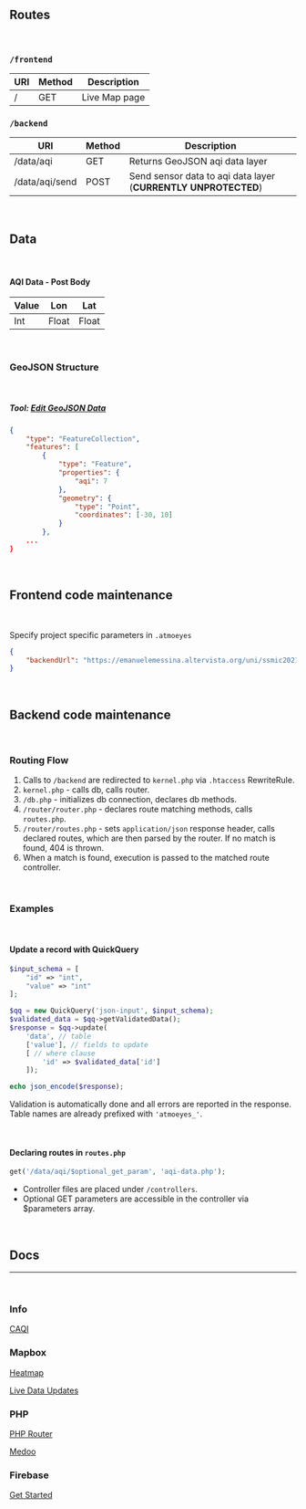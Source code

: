 
## Routes

<br>

### `/frontend`
| URI | Method | Description |
| --- | --- | --- |
| / | GET | Live Map page |

### `/backend`
| URI | Method | Description |
| --- | --- | --- |
| /data/aqi | GET | Returns GeoJSON aqi data layer
| /data/aqi/send | POST | Send sensor data to aqi data layer (**CURRENTLY UNPROTECTED**)

<br>

## Data

<br>

#### AQI Data - Post Body

| Value | Lon | Lat |
|--|--|--|
| Int | Float | Float |


<br>


### GeoJSON Structure

<br>

##### Tool: [Edit GeoJSON Data](https://geojson.io/#map=15/38.1004/13.3392)

```json
{
    "type": "FeatureCollection",
    "features": [
        {
            "type": "Feature",
            "properties": {
                "aqi": 7
            },
            "geometry": {
                "type": "Point",
                "coordinates": [-30, 10]
            }
        }, 
    ...
}
```
<br>

## Frontend code maintenance

<br>

Specify project specific parameters in `.atmoeyes`
```json
{
    "backendUrl": "https://emanuelemessina.altervista.org/uni/ssmic2021/atmoeyes/backend"
}
```

<br> 

## Backend code maintenance

<br> 

### Routing Flow

1. Calls to `/backend` are redirected to `kernel.php` via `.htaccess` RewriteRule.
2. `kernel.php` - calls db, calls router.
3. `/db.php` - initializes db connection, declares db methods.
3. `/router/router.php` - declares route matching methods, calls `routes.php`.
4. `/router/routes.php` - sets `application/json` response header, calls declared routes, which are then parsed by the router. If no match is found, 404 is thrown.
5. When a match is found, execution is passed to the matched route controller.


<br>

### Examples

<br>

#### Update a record with QuickQuery
```php
$input_schema = [
    "id" => "int",
    "value" => "int"
];

$qq = new QuickQuery('json-input', $input_schema);
$validated_data = $qq->getValidatedData();
$response = $qq->update(
    'data', // table
    ['value'], // fields to update
    [ // where clause
        'id' => $validated_data['id'] 
    ]);

echo json_encode($response);
```
Validation is automatically done and all errors are reported in the response. <br>
Table names are already prefixed with `'atmoeyes_'`.

<br>

#### Declaring routes in `routes.php`
```php 
get('/data/aqi/$optional_get_param', 'aqi-data.php'); 
```
- Controller files are placed under `/controllers`.
- Optional GET parameters are accessible in the controller via $parameters array.

<br>

## Docs
---
<br>

### Info
[CAQI](https://airly.org/en/air-quality-index-caqi-and-aqi-methods-of-calculation/)

### Mapbox

[Heatmap](https://docs.mapbox.com/mapbox-gl-js/example/heatmap-layer/)

[Live Data Updates](https://docs.mapbox.com/mapbox-gl-js/example/live-geojson/)

### PHP

[PHP Router](https://phprouter.com/)

[Medoo](https://medoo.in/api/new)

### Firebase

[Get Started](https://firebase.google.com/docs/hosting/quickstart)
